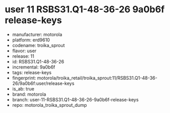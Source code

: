 # user 11 RSBS31.Q1-48-36-26 9a0b6f release-keys
- manufacturer: motorola
- platform: erd9610
- codename: troika_sprout
- flavor: user
- release: 11
- id: RSBS31.Q1-48-36-26
- incremental: 9a0b6f
- tags: release-keys
- fingerprint: motorola/troika_retail/troika_sprout:11/RSBS31.Q1-48-36-26/9a0b6f:user/release-keys
- is_ab: true
- brand: motorola
- branch: user-11-RSBS31.Q1-48-36-26-9a0b6f-release-keys
- repo: motorola_troika_sprout_dump
